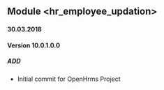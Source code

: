## Module <hr_employee_updation>

#### 30.03.2018
#### Version 10.0.1.0.0
##### ADD
- Initial commit for OpenHrms Project
